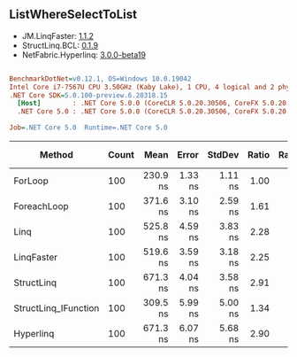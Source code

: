 ﻿## ListWhereSelectToList

- JM.LinqFaster: [1.1.2](https://www.nuget.org/packages/JM.LinqFaster/1.1.2)
- StructLinq.BCL: [0.1.9](https://www.nuget.org/packages/StructLinq.BCL/0.1.9)
- NetFabric.Hyperlinq: [3.0.0-beta19](https://www.nuget.org/packages/NetFabric.Hyperlinq/3.0.0-beta19)

``` ini

BenchmarkDotNet=v0.12.1, OS=Windows 10.0.19042
Intel Core i7-7567U CPU 3.50GHz (Kaby Lake), 1 CPU, 4 logical and 2 physical cores
.NET Core SDK=5.0.100-preview.6.20318.15
  [Host]        : .NET Core 5.0.0 (CoreCLR 5.0.20.30506, CoreFX 5.0.20.30506), X64 RyuJIT
  .NET Core 5.0 : .NET Core 5.0.0 (CoreCLR 5.0.20.30506, CoreFX 5.0.20.30506), X64 RyuJIT

Job=.NET Core 5.0  Runtime=.NET Core 5.0  

```
|               Method | Count |     Mean |   Error |  StdDev | Ratio | RatioSD |  Gen 0 | Gen 1 | Gen 2 | Allocated |
|--------------------- |------ |---------:|--------:|--------:|------:|--------:|-------:|------:|------:|----------:|
|              ForLoop |   100 | 230.9 ns | 1.33 ns | 1.11 ns |  1.00 |    0.00 | 0.3097 |     - |     - |     648 B |
|          ForeachLoop |   100 | 371.6 ns | 3.10 ns | 2.59 ns |  1.61 |    0.02 | 0.3095 |     - |     - |     648 B |
|                 Linq |   100 | 525.8 ns | 4.59 ns | 3.83 ns |  2.28 |    0.02 | 0.3824 |     - |     - |     800 B |
|           LinqFaster |   100 | 519.6 ns | 3.59 ns | 3.18 ns |  2.25 |    0.02 | 0.4320 |     - |     - |     904 B |
|           StructLinq |   100 | 671.3 ns | 4.04 ns | 3.58 ns |  2.91 |    0.02 | 0.3328 |     - |     - |     696 B |
| StructLinq_IFunction |   100 | 309.5 ns | 5.99 ns | 5.00 ns |  1.34 |    0.02 | 0.3328 |     - |     - |     696 B |
|            Hyperlinq |   100 | 671.3 ns | 6.07 ns | 5.68 ns |  2.90 |    0.03 | 0.1564 |     - |     - |     328 B |
